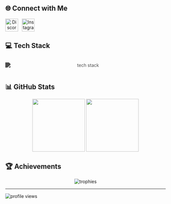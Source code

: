 ## 🌐 Connect with Me
<div align="center" style="display: flex; gap: 12px; flex-wrap: wrap; margin: 20px 0;">
  <a href="https://discord.gg/wa9VCdg9rN" target="_blank">
    <img src="https://skillicons.dev/icons?i=discord&theme=dark" alt="Discord" title="Join our Discord" height="40"/>
  </a>
  <a href="https://www.instagram.com/ardaa.ture/" target="_blank">
    <img src="https://skillicons.dev/icons?i=instagram&theme=dark" alt="Instagram" title="Follow on Instagram" height="40"/>
  </a>
</div>

## 💻 Tech Stack
<div align="center" style="display: grid; grid-template-columns: repeat(auto-fit, minmax(90px, 1fr)); gap: 12px; padding: 15px 0;">
  <img src="https://skillicons.dev/icons?i=cs,unity,dotnet,html,css,js,bootstrap,java,mysql&theme=light" alt="tech stack" style="filter: brightness(0) invert(0.3)"/>
</div>

## 📊 GitHub Stats
<div align="center">
  <img src="https://github-readme-stats.vercel.app/api?username=Cesarlii&theme=nightowl&show_icons=true&hide_border=true&include_all_commits=true&count_private=true&custom_title=Development+Analytics" height="165"/>
  <img src="https://github-readme-streak-stats.herokuapp.com/?user=Cesarlii&theme=nightowl&hide_border=true" height="165"/>
</div>

## 🏆 Achievements
<div align="center">
  <img src="https://github-profile-trophy.vercel.app/?username=cesarlii&theme=discord&no-frame=true&row=2&column=4&margin-w=15" alt="trophies"/>
</div>
<hr/>
<p align="left">
  <img src="https://komarev.com/ghpvc/?username=Cesarlii&color=5865F2&style=flat-square&label=PROFILE+VISITORS" alt="profile views"/>
</p>
